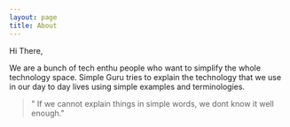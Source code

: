 ```yaml
---
layout: page
title: About
---
```



Hi There,

We are a bunch of tech enthu people who want to simplify the whole technology space. Simple Guru tries to explain the technology that we use in our day to day lives using simple examples and terminologies.

>"  If we cannot explain things in simple words, 
    we dont know it well enough."





